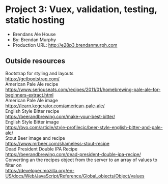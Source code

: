 
# Project 3: Vuex, validation, testing, static hosting
+ Brendans Ale House
+ By: Brendan Murphy
+ Production URL: <http://e28p3.brendanmurph.com>

## Outside resources
Bootstrap for styling and layouts  
https://getbootstrap.com/  
American Pale Ale recipe  
https://www.seriouseats.com/recipes/2011/01/homebrewing-pale-ale-for-beginners-extract.html  
American Pale Ale image  
https://learn.kegerator.com/american-pale-ale/  
English Style Bitter recipe  
https://beerandbrewing.com/make-your-best-bitter/  
English Style Bitter image  
https://byo.com/article/style-profilecjc/beer-style-english-bitter-and-pale-ale/  
Stout Beer image and recipe   
https://www.mrbeer.com/shameless-stout-recipe  
Dead President Double IPA Recipe  
https://beerandbrewing.com/dead-president-double-ipa-recipe/  
Converting an the recipes object from the server to an array of values to filter on  
https://developer.mozilla.org/en-US/docs/Web/JavaScript/Reference/Global_objects/Object/values  

